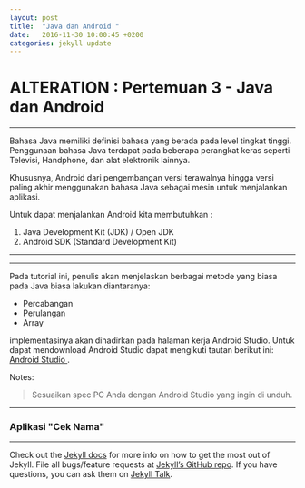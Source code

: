 ```yaml
---
layout: post
title:  "Java dan Android "
date:   2016-11-30 10:00:45 +0200
categories: jekyll update
---
```


# ALTERATION : Pertemuan 3 - Java dan Android

---
Bahasa Java memiliki definisi bahasa yang berada pada level tingkat tinggi. Penggunaan bahasa Java terdapat pada beberapa perangkat keras seperti Televisi, Handphone, dan alat elektronik lainnya.

Khususnya, Android dari pengembangan versi terawalnya hingga versi paling akhir menggunakan bahasa Java sebagai mesin untuk menjalankan aplikasi.

Untuk dapat menjalankan Android kita membutuhkan :
1. Java Development Kit (JDK) / Open JDK
2. Android SDK (Standard Development Kit)

---

---
Pada tutorial ini, penulis akan menjelaskan berbagai metode yang biasa pada Java biasa lakukan diantaranya:

* Percabangan
* Perulangan
* Array

implementasinya akan dihadirkan pada halaman kerja Android Studio. Untuk dapat mendownload Android Studio dapat mengikuti tautan berikut ini: [Android Studio ](https://developer.android.com/studio/index.html?hl=id "Android Studio")  .

Notes:
> Sesuaikan spec PC Anda dengan Android Studio yang ingin di unduh.

---
### Aplikasi "Cek Nama"





---


Check out the [Jekyll docs][jekyll-docs] for more info on how to get the most out of Jekyll. File all bugs/feature requests at [Jekyll’s GitHub repo][jekyll-gh]. If you have questions, you can ask them on [Jekyll Talk][jekyll-talk].

[jekyll-docs]: http://jekyllrb.com/docs/home
[jekyll-gh]:   https://github.com/jekyll/jekyll
[jekyll-talk]: https://talk.jekyllrb.com/
